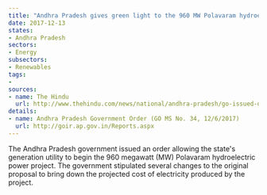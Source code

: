 ```yaml
---
title: "Andhra Pradesh gives green light to the 960 MW Polavaram hydroelectric power project"
date: 2017-12-13
states:
- Andhra Pradesh
sectors:
- Energy
subsectors:
- Renewables
tags:
- 
sources:
- name: The Hindu
  url: http://www.thehindu.com/news/national/andhra-pradesh/go-issued-on-polavaram-hydro-power-plant/article21285674.ece
details:
- name: Andhra Pradesh Government Order (GO MS No. 34, 12/6/2017)
  url: http://goir.ap.gov.in/Reports.aspx
---
```


The Andhra Pradesh government issued an order allowing the state's generation utility to begin the 960 megawatt (MW) Polavaram hydroelectric power project. The government stipulated several changes to the original proposal to bring down the projected cost of electricity produced by the project. 

